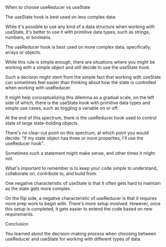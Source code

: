 When to choose useReducer vs useState

The useState hook is best used on less complex data.

While it's possible to use any kind of a data structure when working with useState, it's better to use it with primitive data types, such as strings, numbers, or booleans.

The useReducer hook is best used on more complex data, specifically, arrays or objects.

While this rule is simple enough, there are situations where you might be working with a simple object and still decide to use the useState hook.

Such a decision might stem from the simple fact that working with useState can sometimes feel easier than thinking about how the state is controlled when working with useReducer.

It might help conceptualizing this dilemma as a gradual scale, on the left side of which, there is the useState hook with primitive data types and simple use cases, such as toggling a variable on or off.

At the end of this spectrum, there is the useReducer hook used to control state of large state-holding objects.

There's no clear-cut point on this spectrum, at which point you would decide: "If my state object has three or more properties, I'll use the useReducer hook".

Sometimes such a statement might make sense, and other times it might not.

What's important to remember is to keep your code simple to understand, collaborate on, contribute to, and build from.

One negative characteristic of useState is that it often gets hard to maintain as the state gets more complex.

On the flip side, a negative characteristic of useReducer is that it requires more prep work to begin with. There's more setup involved. However, once this setup is completed, it gets easier to extend the code based on new requirements.

Conclusion

You learned about the decision-making process when choosing between useReducer and useState for working with different types of data.